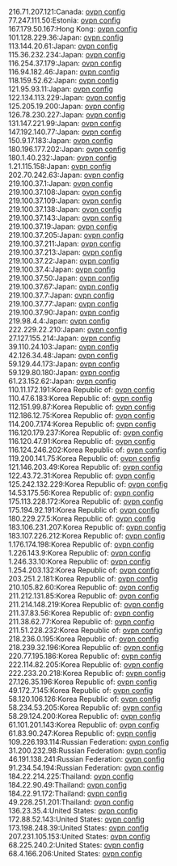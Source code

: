 216.71.207.121:Canada: [ovpn config](vpn/216_71_207_121.ovpn)  
77.247.111.50:Estonia: [ovpn config](vpn/77_247_111_50.ovpn)  
167.179.50.167:Hong Kong: [ovpn config](vpn/167_179_50_167.ovpn)  
101.128.229.36:Japan: [ovpn config](vpn/101_128_229_36.ovpn)  
113.144.20.61:Japan: [ovpn config](vpn/113_144_20_61.ovpn)  
115.36.232.234:Japan: [ovpn config](vpn/115_36_232_234.ovpn)  
116.254.37.179:Japan: [ovpn config](vpn/116_254_37_179.ovpn)  
116.94.182.46:Japan: [ovpn config](vpn/116_94_182_46.ovpn)  
118.159.52.62:Japan: [ovpn config](vpn/118_159_52_62.ovpn)  
121.95.93.11:Japan: [ovpn config](vpn/121_95_93_11.ovpn)  
122.134.113.229:Japan: [ovpn config](vpn/122_134_113_229.ovpn)  
125.205.19.200:Japan: [ovpn config](vpn/125_205_19_200.ovpn)  
126.78.230.227:Japan: [ovpn config](vpn/126_78_230_227.ovpn)  
131.147.221.99:Japan: [ovpn config](vpn/131_147_221_99.ovpn)  
147.192.140.77:Japan: [ovpn config](vpn/147_192_140_77.ovpn)  
150.9.17.183:Japan: [ovpn config](vpn/150_9_17_183.ovpn)  
180.196.177.202:Japan: [ovpn config](vpn/180_196_177_202.ovpn)  
180.1.40.232:Japan: [ovpn config](vpn/180_1_40_232.ovpn)  
1.21.115.158:Japan: [ovpn config](vpn/1_21_115_158.ovpn)  
202.70.242.63:Japan: [ovpn config](vpn/202_70_242_63.ovpn)  
219.100.37.1:Japan: [ovpn config](vpn/219_100_37_1.ovpn)  
219.100.37.108:Japan: [ovpn config](vpn/219_100_37_108.ovpn)  
219.100.37.109:Japan: [ovpn config](vpn/219_100_37_109.ovpn)  
219.100.37.138:Japan: [ovpn config](vpn/219_100_37_138.ovpn)  
219.100.37.143:Japan: [ovpn config](vpn/219_100_37_143.ovpn)  
219.100.37.19:Japan: [ovpn config](vpn/219_100_37_19.ovpn)  
219.100.37.205:Japan: [ovpn config](vpn/219_100_37_205.ovpn)  
219.100.37.211:Japan: [ovpn config](vpn/219_100_37_211.ovpn)  
219.100.37.213:Japan: [ovpn config](vpn/219_100_37_213.ovpn)  
219.100.37.22:Japan: [ovpn config](vpn/219_100_37_22.ovpn)  
219.100.37.4:Japan: [ovpn config](vpn/219_100_37_4.ovpn)  
219.100.37.50:Japan: [ovpn config](vpn/219_100_37_50.ovpn)  
219.100.37.67:Japan: [ovpn config](vpn/219_100_37_67.ovpn)  
219.100.37.7:Japan: [ovpn config](vpn/219_100_37_7.ovpn)  
219.100.37.77:Japan: [ovpn config](vpn/219_100_37_77.ovpn)  
219.100.37.90:Japan: [ovpn config](vpn/219_100_37_90.ovpn)  
219.98.4.4:Japan: [ovpn config](vpn/219_98_4_4.ovpn)  
222.229.22.210:Japan: [ovpn config](vpn/222_229_22_210.ovpn)  
27.127.155.214:Japan: [ovpn config](vpn/27_127_155_214.ovpn)  
39.110.24.103:Japan: [ovpn config](vpn/39_110_24_103.ovpn)  
42.126.34.48:Japan: [ovpn config](vpn/42_126_34_48.ovpn)  
59.129.44.173:Japan: [ovpn config](vpn/59_129_44_173.ovpn)  
59.129.80.180:Japan: [ovpn config](vpn/59_129_80_180.ovpn)  
61.23.152.62:Japan: [ovpn config](vpn/61_23_152_62.ovpn)  
110.11.172.191:Korea Republic of: [ovpn config](vpn/110_11_172_191.ovpn)  
110.47.6.183:Korea Republic of: [ovpn config](vpn/110_47_6_183.ovpn)  
112.151.99.87:Korea Republic of: [ovpn config](vpn/112_151_99_87.ovpn)  
112.186.12.75:Korea Republic of: [ovpn config](vpn/112_186_12_75.ovpn)  
114.200.7.174:Korea Republic of: [ovpn config](vpn/114_200_7_174.ovpn)  
116.120.179.237:Korea Republic of: [ovpn config](vpn/116_120_179_237.ovpn)  
116.120.47.91:Korea Republic of: [ovpn config](vpn/116_120_47_91.ovpn)  
116.124.246.202:Korea Republic of: [ovpn config](vpn/116_124_246_202.ovpn)  
119.200.141.75:Korea Republic of: [ovpn config](vpn/119_200_141_75.ovpn)  
121.146.203.49:Korea Republic of: [ovpn config](vpn/121_146_203_49.ovpn)  
122.43.72.31:Korea Republic of: [ovpn config](vpn/122_43_72_31.ovpn)  
125.242.132.229:Korea Republic of: [ovpn config](vpn/125_242_132_229.ovpn)  
14.53.175.56:Korea Republic of: [ovpn config](vpn/14_53_175_56.ovpn)  
175.113.228.172:Korea Republic of: [ovpn config](vpn/175_113_228_172.ovpn)  
175.194.92.191:Korea Republic of: [ovpn config](vpn/175_194_92_191.ovpn)  
180.229.27.5:Korea Republic of: [ovpn config](vpn/180_229_27_5.ovpn)  
183.106.231.207:Korea Republic of: [ovpn config](vpn/183_106_231_207.ovpn)  
183.107.226.212:Korea Republic of: [ovpn config](vpn/183_107_226_212.ovpn)  
1.176.174.198:Korea Republic of: [ovpn config](vpn/1_176_174_198.ovpn)  
1.226.143.9:Korea Republic of: [ovpn config](vpn/1_226_143_9.ovpn)  
1.246.33.10:Korea Republic of: [ovpn config](vpn/1_246_33_10.ovpn)  
1.254.203.132:Korea Republic of: [ovpn config](vpn/1_254_203_132.ovpn)  
203.251.2.181:Korea Republic of: [ovpn config](vpn/203_251_2_181.ovpn)  
210.105.82.60:Korea Republic of: [ovpn config](vpn/210_105_82_60.ovpn)  
211.212.131.85:Korea Republic of: [ovpn config](vpn/211_212_131_85.ovpn)  
211.214.148.219:Korea Republic of: [ovpn config](vpn/211_214_148_219.ovpn)  
211.37.83.56:Korea Republic of: [ovpn config](vpn/211_37_83_56.ovpn)  
211.38.62.77:Korea Republic of: [ovpn config](vpn/211_38_62_77.ovpn)  
211.51.228.232:Korea Republic of: [ovpn config](vpn/211_51_228_232.ovpn)  
218.236.0.195:Korea Republic of: [ovpn config](vpn/218_236_0_195.ovpn)  
218.239.32.196:Korea Republic of: [ovpn config](vpn/218_239_32_196.ovpn)  
220.77.195.186:Korea Republic of: [ovpn config](vpn/220_77_195_186.ovpn)  
222.114.82.205:Korea Republic of: [ovpn config](vpn/222_114_82_205.ovpn)  
222.233.20.218:Korea Republic of: [ovpn config](vpn/222_233_20_218.ovpn)  
27.126.35.196:Korea Republic of: [ovpn config](vpn/27_126_35_196.ovpn)  
49.172.7.145:Korea Republic of: [ovpn config](vpn/49_172_7_145.ovpn)  
58.120.106.126:Korea Republic of: [ovpn config](vpn/58_120_106_126.ovpn)  
58.234.53.205:Korea Republic of: [ovpn config](vpn/58_234_53_205.ovpn)  
58.29.124.200:Korea Republic of: [ovpn config](vpn/58_29_124_200.ovpn)  
61.101.201.143:Korea Republic of: [ovpn config](vpn/61_101_201_143.ovpn)  
61.83.90.247:Korea Republic of: [ovpn config](vpn/61_83_90_247.ovpn)  
109.226.193.114:Russian Federation: [ovpn config](vpn/109_226_193_114.ovpn)  
31.200.232.98:Russian Federation: [ovpn config](vpn/31_200_232_98.ovpn)  
46.191.138.241:Russian Federation: [ovpn config](vpn/46_191_138_241.ovpn)  
91.234.54.194:Russian Federation: [ovpn config](vpn/91_234_54_194.ovpn)  
184.22.214.225:Thailand: [ovpn config](vpn/184_22_214_225.ovpn)  
184.22.90.49:Thailand: [ovpn config](vpn/184_22_90_49.ovpn)  
184.22.91.172:Thailand: [ovpn config](vpn/184_22_91_172.ovpn)  
49.228.251.201:Thailand: [ovpn config](vpn/49_228_251_201.ovpn)  
136.23.35.4:United States: [ovpn config](vpn/136_23_35_4.ovpn)  
172.88.52.143:United States: [ovpn config](vpn/172_88_52_143.ovpn)  
173.198.248.39:United States: [ovpn config](vpn/173_198_248_39.ovpn)  
207.231.105.153:United States: [ovpn config](vpn/207_231_105_153.ovpn)  
68.225.240.2:United States: [ovpn config](vpn/68_225_240_2.ovpn)  
68.4.166.206:United States: [ovpn config](vpn/68_4_166_206.ovpn)  
